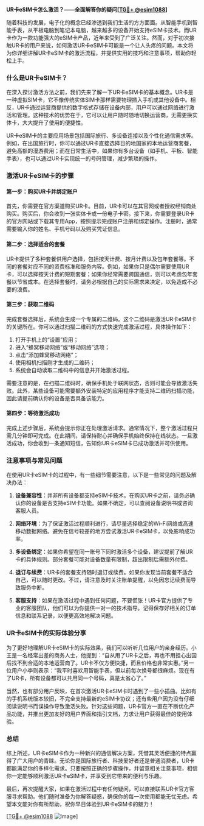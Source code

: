 **UR卡eSIM卡怎么激活？——全面解答你的疑问[[TG💪+ @esim1088](https://t.me/s/esim1088)]**

随着科技的发展，电子化的概念已经渗透到我们生活的方方面面。从智能手机到智能手表，从平板电脑到笔记本电脑，越来越多的设备开始支持eSIM卡技术。而UR卡作为一款功能强大的eSIM卡产品，近年来受到了广泛关注。然而，对于初次接触UR卡的用户来说，如何激活UR卡eSIM卡可能是一个让人头疼的问题。本文将为你详细讲解UR卡eSIM卡的激活流程，并提供实用的技巧和注意事项，帮助你轻松上手。

### 什么是UR卡eSIM卡？

在深入探讨激活方法之前，我们先来了解一下UR卡eSIM卡的基本概念。UR卡是一种虚拟SIM卡，它不像传统实体SIM卡那样需要物理插入手机或其他设备中。相反，UR卡通过运营商提供的数字格式存储在设备内部，用户可以通过网络进行激活和管理。这种技术的优势在于，它可以让用户随时随地切换运营商，无需更换实体卡，大大提升了使用的便捷性。

UR卡eSIM卡的主要应用场景包括国际旅行、多设备连接以及个性化通信需求等。例如，在出国旅行时，你可以通过UR卡直接选择目的地国家的本地运营商套餐，避免高额的漫游费用；而在日常生活中，如果你有多台设备（如手机、平板、智能手表），也可以通过UR卡实现统一的号码管理，减少繁琐的操作。

### 激活UR卡eSIM卡的步骤

#### 第一步：购买UR卡并绑定账户

首先，你需要在官方渠道购买UR卡。目前，UR卡可以在其官网或者授权经销商处购买。购买后，你会收到一张实体卡或一份电子卡密。接下来，你需要登录UR卡的官方网站或下载其专用App，按照提示完成账户注册和绑定操作。注册时，通常需要输入你的姓名、手机号码以及购买凭证信息。

#### 第二步：选择适合的套餐

UR卡提供了多种套餐供用户选择，包括按天计费、按月计费以及包年套餐等。不同的套餐对应不同的资费标准和服务内容。例如，如果你只是偶尔需要使用UR卡，可以选择按天计费的短期套餐；如果你经常需要跨国通信，则可以考虑包年套餐以节省成本。在选择套餐时，请务必根据自己的实际需求来决定，以免造成不必要的浪费。

#### 第三步：获取二维码

完成套餐选择后，系统会生成一个专属的二维码。这个二维码是激活UR卡eSIM卡的关键所在。你可以通过扫描二维码的方式快速完成激活过程，具体操作如下：

1. 打开手机上的“设置”应用；
2. 进入“蜂窝移动网络”或“移动网络”选项；
3. 点击“添加蜂窝移动网络”；
4. 使用相机扫描刚才生成的二维码；
5. 系统会自动读取二维码中的信息并开始激活过程。

需要注意的是，在扫描二维码时，确保手机处于联网状态，否则可能会导致激活失败。此外，某些设备可能需要额外安装特定的应用程序才能支持二维码扫描功能，因此请提前确认你的设备是否具备该能力。

#### 第四步：等待激活成功

完成上述步骤后，系统会提示你正在处理激活请求。通常情况下，整个激活过程只需几分钟即可完成。在此期间，请保持耐心并确保手机始终保持在线状态。一旦激活成功，你会收到一条通知短信，告知你UR卡eSIM卡已成功激活并可供使用。

### 注意事项与常见问题

在使用UR卡eSIM卡的过程中，有一些细节需要注意，以下是一些常见的问题及解决办法：

1. **设备兼容性**：并非所有设备都支持eSIM卡技术。在购买UR卡之前，请务必确认你的设备是否支持eSIM卡功能。如果不确定，可以查阅设备说明书或咨询客服人员。
   
2. **网络环境**：为了保证激活过程顺利进行，请尽量选择稳定的Wi-Fi网络或高速移动数据网络。避免在信号较差的地方尝试激活UR卡eSIM卡，以免影响成功率。

3. **多设备绑定**：如果你希望在同一账号下同时激活多个设备，建议提前了解UR卡的具体规则。部分套餐可能对设备数量有限制，超出限制后需额外付费。

4. **退订与续费**：UR卡的套餐支持随时退订或续费。如果你发现当前套餐不适合自己，可以随时更改。不过，请注意及时关注账单提醒，以免因忘记续费而导致服务中断。

5. **客服支持**：如果在激活过程中遇到任何问题，不要慌张！UR卡官方提供了专业的客服团队，他们可以为你提供一对一的技术指导。记得保存好相关的订单信息和联系记录，以便更高效地解决问题。

### UR卡eSIM卡的实际体验分享

为了更好地理解UR卡eSIM卡的实际效果，我们可以听听几位用户的亲身经历。小王是一名经常出差的商务人士，他提到：“自从用了UR卡之后，再也不用担心出国后找不到合适的本地运营商了。UR卡不仅方便快捷，而且价格也非常实惠。”另一位用户小李则表示：“我平时喜欢用智能手表，但以前每次换号都很麻烦。现在有了UR卡，所有设备都可以共用同一个号码，真是太省心了。”

当然，也有部分用户反映，在首次激活UR卡eSIM卡时遇到了一些小插曲。比如有的手机系统版本较旧，不完全支持最新的eSIM卡协议；还有些用户因为没有仔细阅读说明书而误操作导致激活失败。针对这些问题，UR卡官方一直在不断优化产品功能，并推出更加友好的用户界面和指引文档，力求让用户获得最佳的使用体验。

### 总结

综上所述，UR卡eSIM卡作为一种新兴的通信解决方案，凭借其灵活便捷的特点赢得了广大用户的青睐。无论你是国际旅行者、科技爱好者还是普通消费者，UR卡都能满足你的多样化需求。只要按照正确的步骤操作，并留意相关注意事项，相信你一定能够顺利激活UR卡eSIM卡，并享受到它带来的便利与乐趣。

最后，再次提醒大家，如果在激活过程中有任何疑问，可以直接联系UR卡官方客服寻求帮助。他们随时准备为你解答疑惑，确保你的每一次使用都能无忧无虑。希望本文能对你有所帮助，祝你早日体验到UR卡eSIM卡的魅力！

[[TG💪+ @esim1088](https://t.me/s/esim1088) ![Image](https://i.postimg.cc/4NQfJmqS/Snipaste-2025-05-13-00-14-12.png)]